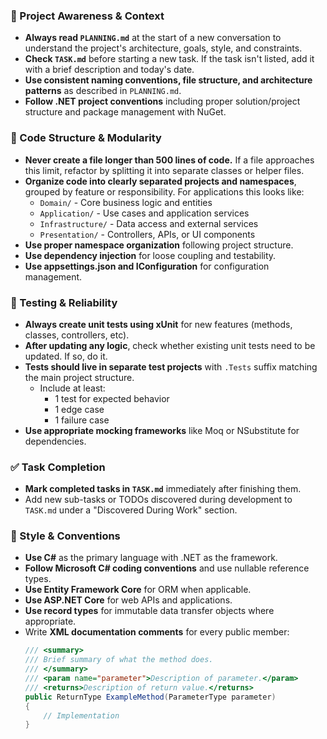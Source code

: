 ### 🔄 Project Awareness & Context
- **Always read `PLANNING.md`** at the start of a new conversation to understand the project's architecture, goals, style, and constraints.
- **Check `TASK.md`** before starting a new task. If the task isn't listed, add it with a brief description and today's date.
- **Use consistent naming conventions, file structure, and architecture patterns** as described in `PLANNING.md`.
- **Follow .NET project conventions** including proper solution/project structure and package management with NuGet.

### 🧱 Code Structure & Modularity
- **Never create a file longer than 500 lines of code.** If a file approaches this limit, refactor by splitting it into separate classes or helper files.
- **Organize code into clearly separated projects and namespaces**, grouped by feature or responsibility.
  For applications this looks like:
    - `Domain/` - Core business logic and entities
    - `Application/` - Use cases and application services
    - `Infrastructure/` - Data access and external services
    - `Presentation/` - Controllers, APIs, or UI components
- **Use proper namespace organization** following project structure.
- **Use dependency injection** for loose coupling and testability.
- **Use appsettings.json and IConfiguration** for configuration management.

### 🧪 Testing & Reliability
- **Always create unit tests using xUnit** for new features (methods, classes, controllers, etc).
- **After updating any logic**, check whether existing unit tests need to be updated. If so, do it.
- **Tests should live in separate test projects** with `.Tests` suffix matching the main project structure.
  - Include at least:
    - 1 test for expected behavior
    - 1 edge case
    - 1 failure case
- **Use appropriate mocking frameworks** like Moq or NSubstitute for dependencies.

### ✅ Task Completion
- **Mark completed tasks in `TASK.md`** immediately after finishing them.
- Add new sub-tasks or TODOs discovered during development to `TASK.md` under a "Discovered During Work" section.

### 📎 Style & Conventions
- **Use C#** as the primary language with .NET as the framework.
- **Follow Microsoft C# coding conventions** and use nullable reference types.
- **Use Entity Framework Core** for ORM when applicable.
- **Use ASP.NET Core** for web APIs and applications.
- **Use record types** for immutable data transfer objects where appropriate.
- Write **XML documentation comments** for every public member:
  ```csharp
  /// <summary>
  /// Brief summary of what the method does.
  /// </summary>
  /// <param name="parameter">Description of parameter.</param>
  /// <returns>Description of return value.</returns>
  public ReturnType ExampleMethod(ParameterType parameter)
  {
      // Implementation
  }
